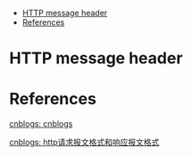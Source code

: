 <!-- MarkdownTOC -->

- [HTTP message header](#http-message-header)
- [References](#references)

<!-- /MarkdownTOC -->

# HTTP message header

# References

[cnblogs: cnblogs](https://www.cnblogs.com/chenguangliang/p/6708592.html)<br/>

[cnblogs: http请求报文格式和响应报文格式](https://www.cnblogs.com/CodingUniversal/p/7524088.html)<br/>

